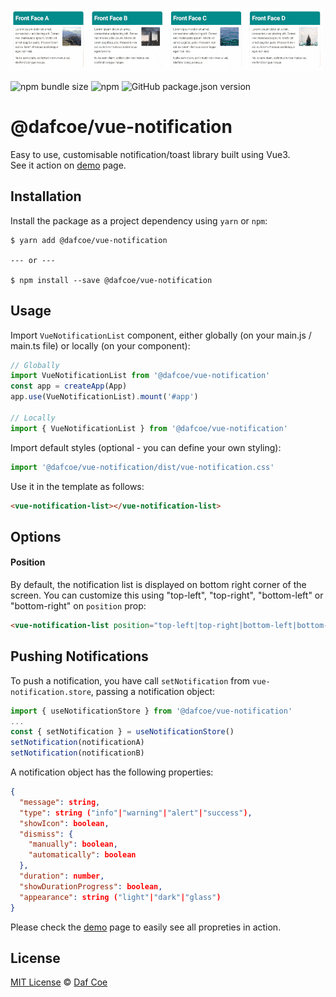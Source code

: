 [![@dafcoe/vue-notification sample](https://github.com/dafcoe/vue-notification/blob/main/src/assets/images/sample.gif?raw=true)](https://dafcoe.github.io/vue-notification)

![npm bundle size](https://img.shields.io/bundlephobia/minzip/@dafcoe/vue-notification?style=flat-square)
![npm](https://img.shields.io/npm/dt/@dafcoe/vue-notification?style=flat-square)
![GitHub package.json version](https://img.shields.io/github/package-json/v/dafcoe/vue-notification?style=flat-square)

# @dafcoe/vue-notification
Easy to use, customisable notification/toast library built using Vue3.
<br>
See it action on [demo](https://dafcoe.github.io/vue-notification) page.


## Installation
Install the package as a project dependency using `yarn` or `npm`:
```
$ yarn add @dafcoe/vue-notification

--- or ---

$ npm install --save @dafcoe/vue-notification
```

## Usage
Import `VueNotificationList` component, either globally (on your main.js / main.ts file) or locally (on your component):
```js
// Globally
import VueNotificationList from '@dafcoe/vue-notification'
const app = createApp(App)
app.use(VueNotificationList).mount('#app')

// Locally
import { VueNotificationList } from '@dafcoe/vue-notification'
```

Import default styles (optional - you can define your own styling):
```js
import '@dafcoe/vue-notification/dist/vue-notification.css'
```

Use it in the template as follows:
```html
<vue-notification-list></vue-notification-list>
```

## Options
#### Position
By default, the notification list is displayed on bottom right corner of the screen. You can customize this using "top-left", "top-right", "bottom-left" or "bottom-right" on `position` prop:
```html
<vue-notification-list position="top-left|top-right|bottom-left|bottom-right"></vue-notification-list>
```

## Pushing Notifications
To push a notification, you have call `setNotification` from `vue-notification.store`, passing a notification object:
```javascript
import { useNotificationStore } from '@dafcoe/vue-notification'
...
const { setNotification } = useNotificationStore()
setNotification(notificationA)
setNotification(notificationB)
```
A notification object has the following properties:
```json
{
  "message": string,
  "type": string ("info"|"warning"|"alert"|"success"),
  "showIcon": boolean,
  "dismiss": {
    "manually": boolean,
    "automatically": boolean
  },
  "duration": number,
  "showDurationProgress": boolean,
  "appearance": string ("light"|"dark"|"glass")
}
```
Please check the [demo](https://dafcoe.github.io/vue-notification) page to easily see all propreties in action.

## License
[MIT License](https://opensource.org/licenses/MIT) © [Daf Coe](mailto:dafcoe@gmail.com)
